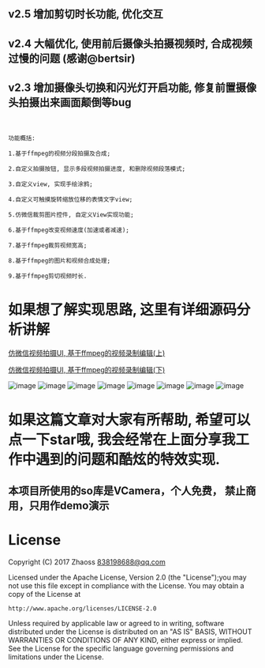 ## v2.5 增加剪切时长功能, 优化交互
## v2.4 大幅优化, 使用前后摄像头拍摄视频时, 合成视频过慢的问题 (感谢@bertsir)
## v2.3 增加摄像头切换和闪光灯开启功能, 修复前置摄像头拍摄出来画面颠倒等bug
<br /> 

```
功能概括: 

1.基于ffmpeg的视频分段拍摄及合成;

2.自定义拍摄按钮, 显示多段视频拍摄进度, 和删除视频段落模式;

3.自定义view, 实现手绘涂鸦;

4.自定义可触摸旋转缩放位移的表情文字view;

5.仿微信裁剪图片控件, 自定义View实现功能;

6.基于ffmpeg改变视频速度(加速或者减速);

7.基于ffmpeg裁剪视频宽高;

8.基于ffmpeg的图片和视频合成处理;

9.基于ffmpeg剪切视频时长.
```

# 如果想了解实现思路, 这里有详细源码分析讲解

<a href="http://www.jianshu.com/p/5a173841a828" target="_blank">仿微信视频拍摄UI, 基于ffmpeg的视频录制编辑(上)</a>

<a href="http://www.jianshu.com/p/df568b7141c5" target="_blank">仿微信视频拍摄UI, 基于ffmpeg的视频录制编辑(下)</a>

![image](https://github.com/Zhaoss/WeiXinRecordedDemo/blob/master/%E8%BF%99%E6%98%AF%E7%AE%80%E4%B9%A6%E4%B8%8A%E7%AF%87%E7%9A%84%E6%BA%90%E7%A0%81,%E5%B8%AE%E5%8A%A9%E7%90%86%E8%A7%A3%E6%BA%90%E7%A0%81%E5%AE%9E%E7%8E%B0/Image/demo10.png?raw=true)
![image](https://github.com/Zhaoss/WeiXinRecordedDemo/blob/master/%E8%BF%99%E6%98%AF%E7%AE%80%E4%B9%A6%E4%B8%8A%E7%AF%87%E7%9A%84%E6%BA%90%E7%A0%81,%E5%B8%AE%E5%8A%A9%E7%90%86%E8%A7%A3%E6%BA%90%E7%A0%81%E5%AE%9E%E7%8E%B0/Image/demo1.png?raw=true)
![image](https://github.com/Zhaoss/WeiXinRecordedDemo/blob/master/%E8%BF%99%E6%98%AF%E7%AE%80%E4%B9%A6%E4%B8%8A%E7%AF%87%E7%9A%84%E6%BA%90%E7%A0%81,%E5%B8%AE%E5%8A%A9%E7%90%86%E8%A7%A3%E6%BA%90%E7%A0%81%E5%AE%9E%E7%8E%B0/Image/demo4.png?raw=true)
![image](https://github.com/Zhaoss/WeiXinRecordedDemo/blob/master/%E8%BF%99%E6%98%AF%E7%AE%80%E4%B9%A6%E4%B8%8A%E7%AF%87%E7%9A%84%E6%BA%90%E7%A0%81,%E5%B8%AE%E5%8A%A9%E7%90%86%E8%A7%A3%E6%BA%90%E7%A0%81%E5%AE%9E%E7%8E%B0/Image/demo5.png?raw=true)
![image](https://github.com/Zhaoss/WeiXinRecordedDemo/blob/master/%E8%BF%99%E6%98%AF%E7%AE%80%E4%B9%A6%E4%B8%8A%E7%AF%87%E7%9A%84%E6%BA%90%E7%A0%81,%E5%B8%AE%E5%8A%A9%E7%90%86%E8%A7%A3%E6%BA%90%E7%A0%81%E5%AE%9E%E7%8E%B0/Image/demo6.png?raw=true)
![image](https://github.com/Zhaoss/WeiXinRecordedDemo/blob/master/%E8%BF%99%E6%98%AF%E7%AE%80%E4%B9%A6%E4%B8%8A%E7%AF%87%E7%9A%84%E6%BA%90%E7%A0%81,%E5%B8%AE%E5%8A%A9%E7%90%86%E8%A7%A3%E6%BA%90%E7%A0%81%E5%AE%9E%E7%8E%B0/Image/demo3.png?raw=true)
![image](https://github.com/Zhaoss/WeiXinRecordedDemo/blob/master/%E8%BF%99%E6%98%AF%E7%AE%80%E4%B9%A6%E4%B8%8A%E7%AF%87%E7%9A%84%E6%BA%90%E7%A0%81,%E5%B8%AE%E5%8A%A9%E7%90%86%E8%A7%A3%E6%BA%90%E7%A0%81%E5%AE%9E%E7%8E%B0/Image/demo7.png?raw=true)
![image](https://github.com/Zhaoss/WeiXinRecordedDemo/blob/master/%E8%BF%99%E6%98%AF%E7%AE%80%E4%B9%A6%E4%B8%8A%E7%AF%87%E7%9A%84%E6%BA%90%E7%A0%81,%E5%B8%AE%E5%8A%A9%E7%90%86%E8%A7%A3%E6%BA%90%E7%A0%81%E5%AE%9E%E7%8E%B0/Image/demo8.png?raw=true)

# 如果这篇文章对大家有所帮助, 希望可以点一下star哦, 我会经常在上面分享我工作中遇到的问题和酷炫的特效实现.

## 本项目所使用的so库是VCamera，个人免费， 禁止商用，只用作demo演示

# License
Copyright (C) 2017 Zhaoss <838198688@qq.com>

Licensed under the Apache License, Version 2.0 (the "License");you may not use this file except
in compliance with the License. You may obtain a copy of the License at

    http://www.apache.org/licenses/LICENSE-2.0

Unless required by applicable law or agreed to in writing, software distributed under the License
is distributed on an "AS IS" BASIS, WITHOUT WARRANTIES OR CONDITIONS OF ANY KIND, either express
or implied. See the License for the specific language governing permissions and limitations under
the License.
